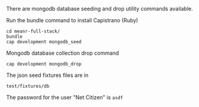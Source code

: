There are mongodb database seeding and drop utility commands available.

Run the bundle command to install Capistrano (Ruby)

    cd meanr-full-stack/
    bundle
    cap development mongodb_seed

Mongodb database collection drop command

    cap development mongodb_drop

The json seed fixtures files are in

    test/fixtures/db

The password for the user "Net Citizen" is `asdf`
